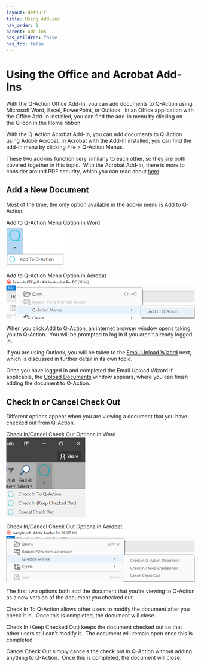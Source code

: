 ```yaml
---
layout: default
title: Using Add-ins
nav_order: 1
parent: Add-ins
has_children: false
has_toc: false
---
```

# Using the Office and Acrobat Add-Ins

With the Q-Action Office Add-In, you can add documents to Q-Action using Microsoft Word, Excel, PowerPoint, or Outlook.  In an Office application with the Office Add-In installed, you can find the add-in menu by clicking on the Q icon in the Home ribbon.

With the Q-Action Acrobat Add-In, you can add documents to Q-Action using Adobe Acrobat. In Acrobat with the Add-In installed, you can find the add-in menu by clicking File > Q-Action Menus.

These two add-ins function very similarly to each other, so they are both covered together in this topic.  With the Acrobat Add-In, there is more to consider around PDF security, which you can read about [here](https://qaprod.qflow.com/QAction_help//PDF_Security.htm).

## Add a New Document
Most of the time, the only option available in the add-in menu is Add to Q-Action.

Add to Q-Action Menu Option in Word  
![Microsoft Add-In Button](/assets/images/Q-Action-Button-outlook.png "Microsoft Add-In Button")

Add to Q-Action Menu Option in Acrobat  
![](/assets/images/add-menu-item.png)

When you click Add to Q-Action, an internet browser window opens taking you to Q-Action.  You will be prompted to log in if you aren't already logged in.  
  
If you are using Outlook, you will be taken to the [Email Upload Wizard](https://qaprod.qflow.com/QAction_help//Email_Upload_Wizard.htm) next, which is discussed in further detail in its own topic.  
  
Once you have logged in and completed the Email Upload Wizard if applicable, the [Upload Documents](https://qaprod.qflow.com/QAction_help//Upload_Documents.htm) window appears, where you can finish adding the document to Q-Action.

## Check In or Cancel Check Out

Different options appear when you are viewing a document that you have checked out from Q-Action.  

Check In/Cancel Check Out Options in Word  
![Microsoft Add-In Button](/assets/images/q-action-word-addin.png "Microsoft Add-In Button")

Check In/Cancel Check Out Options in Acrobat  
![](/assets/images/checkin-menu-items.png)  

The first two options both add the document that you're viewing to Q-Action as a new version of the document you checked out.  

Check In To Q-Action allows other users to modify the document after you check it in.  Once this is completed, the document will close.

Check In (Keep Checked Out) keeps the document checked out so that other users still can't modify it.  The document will remain open once this is completed.

Cancel Check Out simply cancels the check out in Q-Action without adding anything to Q-Action.  Once this is completed, the document will close.
